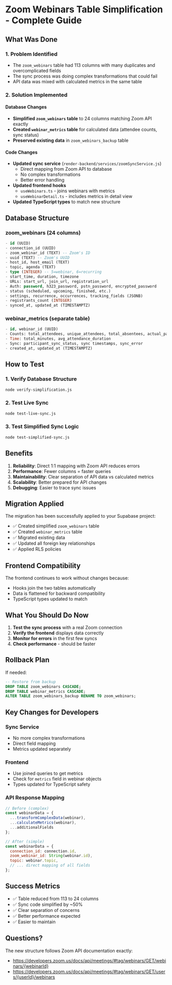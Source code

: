 # Zoom Webinars Table Simplification - Complete Guide

## What Was Done

### 1. Problem Identified
- The `zoom_webinars` table had 113 columns with many duplicates and overcomplicated fields
- The sync process was doing complex transformations that could fail
- API data was mixed with calculated metrics in the same table

### 2. Solution Implemented

#### Database Changes
- **Simplified `zoom_webinars` table** to 24 columns matching Zoom API exactly
- **Created `webinar_metrics` table** for calculated data (attendee counts, sync status)
- **Preserved existing data** in `zoom_webinars_backup` table

#### Code Changes
- **Updated sync service** (`render-backend/services/zoomSyncService.js`)
  - Direct mapping from Zoom API to database
  - No complex transformations
  - Better error handling
- **Updated frontend hooks**
  - `useWebinars.ts` - joins webinars with metrics
  - `useWebinarDetail.ts` - includes metrics in detail view
- **Updated TypeScript types** to match new structure

## Database Structure

### zoom_webinars (24 columns)
```sql
- id (UUID)
- connection_id (UUID)
- zoom_webinar_id (TEXT) -- Zoom's ID
- uuid (TEXT) -- Zoom's UUID
- host_id, host_email (TEXT)
- topic, agenda (TEXT)
- type (INTEGER) -- 5=webinar, 6=recurring
- start_time, duration, timezone
- URLs: start_url, join_url, registration_url
- Auth: password, h323_password, pstn_password, encrypted_password
- status (scheduled, upcoming, finished, etc.)
- settings, recurrence, occurrences, tracking_fields (JSONB)
- registrants_count (INTEGER)
- synced_at, updated_at (TIMESTAMPTZ)
```

### webinar_metrics (separate table)
```sql
- id, webinar_id (UUID)
- Counts: total_attendees, unique_attendees, total_absentees, actual_participant_count
- Time: total_minutes, avg_attendance_duration
- Sync: participant_sync_status, sync timestamps, sync_error
- created_at, updated_at (TIMESTAMPTZ)
```

## How to Test

### 1. Verify Database Structure
```bash
node verify-simplification.js
```

### 2. Test Live Sync
```bash
node test-live-sync.js
```

### 3. Test Simplified Sync Logic
```bash
node test-simplified-sync.js
```

## Benefits

1. **Reliability**: Direct 1:1 mapping with Zoom API reduces errors
2. **Performance**: Fewer columns = faster queries
3. **Maintainability**: Clear separation of API data vs calculated metrics
4. **Scalability**: Better prepared for API changes
5. **Debugging**: Easier to trace sync issues

## Migration Applied

The migration has been successfully applied to your Supabase project:
- ✅ Created simplified `zoom_webinars` table
- ✅ Created `webinar_metrics` table
- ✅ Migrated existing data
- ✅ Updated all foreign key relationships
- ✅ Applied RLS policies

## Frontend Compatibility

The frontend continues to work without changes because:
- Hooks join the two tables automatically
- Data is flattened for backward compatibility
- TypeScript types updated to match

## What You Should Do Now

1. **Test the sync process** with a real Zoom connection
2. **Verify the frontend** displays data correctly
3. **Monitor for errors** in the first few syncs
4. **Check performance** - should be faster

## Rollback Plan

If needed:
```sql
-- Restore from backup
DROP TABLE zoom_webinars CASCADE;
DROP TABLE webinar_metrics CASCADE;
ALTER TABLE zoom_webinars_backup RENAME TO zoom_webinars;
```

## Key Changes for Developers

### Sync Service
- No more complex transformations
- Direct field mapping
- Metrics updated separately

### Frontend
- Use joined queries to get metrics
- Check for `metrics` field in webinar objects
- Types updated for TypeScript safety

### API Response Mapping
```javascript
// Before (complex)
const webinarData = {
  ...transformComplexData(webinar),
  ...calculateMetrics(webinar),
  ...additionalFields
};

// After (simple)
const webinarData = {
  connection_id: connection.id,
  zoom_webinar_id: String(webinar.id),
  topic: webinar.topic,
  // ... direct mapping of all fields
};
```

## Success Metrics

- ✅ Table reduced from 113 to 24 columns
- ✅ Sync code simplified by ~50%
- ✅ Clear separation of concerns
- ✅ Better performance expected
- ✅ Easier to maintain

## Questions?

The new structure follows Zoom API documentation exactly:
- https://developers.zoom.us/docs/api/meetings/#tag/webinars/GET/webinars/{webinarId}
- https://developers.zoom.us/docs/api/meetings/#tag/webinars/GET/users/{userId}/webinars
